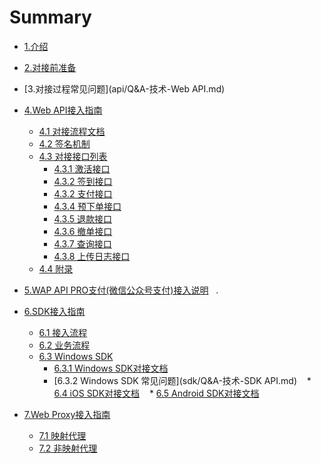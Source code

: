 # Summary
* [1.介绍](README.md)
* [2.对接前准备](business.md)
* [3.对接过程常见问题](api/Q&A-技术-Web API.md)
* [4.Web API接入指南](api/README.md)
    * [4.1 对接流程文档](api/apiflow.md)
    * [4.2 签名机制](api/sign.md)
    * [4.3 对接接口列表]()
       * [4.3.1 激活接口](api/interface/activate.md)
       * [4.3.2 签到接口](api/interface/checkin.md)
       * [4.3.2 支付接口](api/interface/pay.md)
       * [4.3.4 预下单接口](api/interface/precreate.md)
       * [4.3.5 退款接口](api/interface/refund.md)
       * [4.3.6 撤单接口](api/interface/revoke&cancel.md)
       * [4.3.7 查询接口](api/interface/query.md)
       * [4.3.8 上传日志接口](api/interface/uploadLog.md)
    * [4.4 附录](api/annex.md) 
* [5.WAP API PRO支付(微信公众号支付)接入说明](api/wap2.md)   .
* [6.SDK接入指南](sdk/README.md)
    * [6.1 接入流程](sdk/flow.md)
    * [6.2 业务流程](sdk/business.md)
    * [6.3 Windows SDK]()
       * [6.3.1 Windows SDK对接文档](sdk/windows.md)
       * [6.3.2 Windows SDK 常见问题](sdk/Q&A-技术-SDK API.md)
    * [6.4 iOS SDK对接文档](sdk/ios.md)
    * [6.5 Android SDK对接文档](sdk/android.md)

* [7.Web Proxy接入指南](proxy/README.md)
    * [7.1 映射代理](proxy/webproxy-auto.md)
    * [7.2 非映射代理](proxy/webproxy.md)

